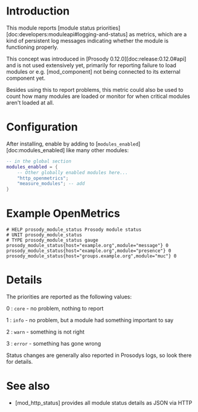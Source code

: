 # Introduction

This module reports [module status priorities][doc:developers:moduleapi#logging-and-status] as metrics, which are a kind of persistent log messages
indicating whether the module is functioning properly.

This concept was introduced in [Prosody 0.12.0][doc:release:0.12.0#api] and is not used extensively yet, primarily for reporting failure to load
modules or e.g. [mod_component] not being connected to its external component yet.

Besides using this to report problems, this metric could also be used to count how many modules are loaded or monitor for when critical modules aren't
loaded at all.

# Configuration

After installing, enable by adding to [`modules_enabled`][doc:modules_enabled] like many other modules:

``` lua
-- in the global section
modules_enabled = {
    -- Other globally enabled modules here...
    "http_openmetrics";
    "measure_modules"; -- add
}
```

# Example OpenMetrics

``` openmetrics
# HELP prosody_module_status Prosody module status
# UNIT prosody_module_status
# TYPE prosody_module_status gauge
prosody_module_status{host="example.org",module="message"} 0
prosody_module_status{host="example.org",module="presence"} 0
prosody_module_status{host="groups.example.org",module="muc"} 0
```

# Details

The priorities are reported as the following values:

0
:   `core` - no problem, nothing to report

1
:   `info` - no problem, but a module had something important to say

2
:   `warn` - something is not right

3
:   `error` - something has gone wrong

Status changes are generally also reported in Prosodys logs, so look there for details.

# See also

- [mod_http_status] provides all module status details as JSON via HTTP
